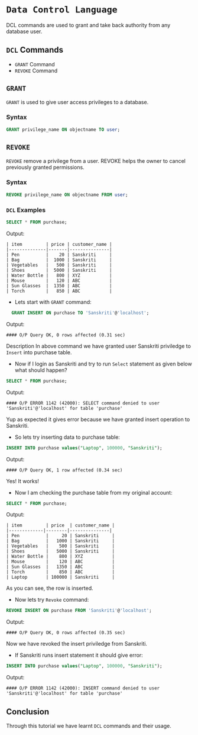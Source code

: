 # `Data Control Language`
DCL commands are used to grant and take back authority from any database user.

## `DCL` Commands
- `GRANT` Command
- `REVOKE` Command

## `GRANT`
`GRANT` is used to give user access privileges to a database.

### Syntax
```sql
GRANT privilege_name ON objectname TO user;
```

## `REVOKE`
`REVOKE` remove a privilege from a user. REVOKE helps the owner to cancel previously granted permissions.


### Syntax
```sql
REVOKE privilege_name ON objectname FROM user;
```

### `DCL` Examples
```sql
SELECT * FROM purchase;
```
Output:
```
| item         | price | customer_name |
|--------------|-------|---------------|
| Pen          |    20 | Sanskriti     |
| Bag          |  1000 | Sanskriti     |
| Vegetables   |   500 | Sanskriti     |
| Shoes        |  5000 | Sanskriti     |
| Water Bottle |   800 | XYZ           |
| Mouse        |   120 | ABC           |
| Sun Glasses  |  1350 | ABC           |
| Torch        |   850 | ABC           |
```

- Lets start with `GRANT` command:

```sql
  GRANT INSERT ON purchase TO 'Sanskriti'@'localhost';
```
Output:
```
#### O/P Query OK, 0 rows affected (0.31 sec)
```

Description In above command we have granted user Sanskriti priviledge to `Insert` into purchase table.

- Now if I login as Sanskriti and try to run `Select` statement as given below what should happen?

```sql
SELECT * FROM purchase;
```

Output:
```
#### O/P ERROR 1142 (42000): SELECT command denied to user 'Sanskriti'@'localhost' for table 'purchase'
```
Yup as expected it gives error because we have granted insert operation to Sanskriti.

- So lets try inserting data to purchase table:
```sql
INSERT INTO purchase values("Laptop", 100000, "Sanskriti");
```

Output:
```
#### O/P Query OK, 1 row affected (0.34 sec)
```
Yes! It works!

- Now I am checking the purchase table from my original account:
```sql
SELECT * FROM purchase;
```

Output:
```
| item         | price  | customer_name |
|-------------|--------|---------------|
| Pen          |     20 | Sanskriti     |
| Bag          |   1000 | Sanskriti     |
| Vegetables   |    500 | Sanskriti     |
| Shoes        |   5000 | Sanskriti     |
| Water Bottle |    800 | XYZ           |
| Mouse        |    120 | ABC           |
| Sun Glasses  |   1350 | ABC           |
| Torch        |    850 | ABC           |
| Laptop       | 100000 | Sanskriti     |
```

As you can see, the row is inserted.

- Now lets try `Revoke` command:

```sql
REVOKE INSERT ON purchase FROM 'Sanskriti'@'localhost';
```

Output:
```
#### O/P Query OK, 0 rows affected (0.35 sec)
```

Now we have revoked the insert priviledge from Sanskriti.

- If Sanskriti runs insert statement it should give error:

```sql
INSERT INTO purchase values("Laptop", 100000, "Sanskriti");
```

Output:
```
#### O/P ERROR 1142 (42000): INSERT command denied to user 'Sanskriti'@'localhost' for table 'purchase'
```

## Conclusion

Through this tutorial we have learnt `DCL` commands and their usage.
